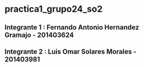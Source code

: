 # practica1_grupo24_so2
## Integrante 1 : Fernando Antonio Hernandez Gramajo - 201403624
## Integrante 2 : Luis Omar Solares Morales          - 201403981
